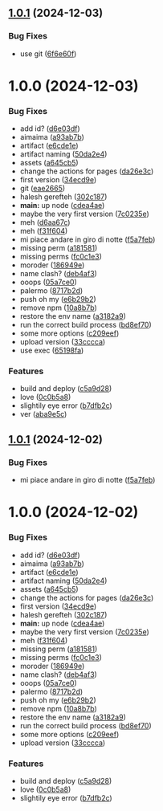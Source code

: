 ## [1.0.1](https://github.com/puria/qualcosa/compare/v1.0.0...v1.0.1) (2024-12-03)


### Bug Fixes

* use git ([6f6e60f](https://github.com/puria/qualcosa/commit/6f6e60f7863fa83585b9afe941269ddf074e93c8))

# 1.0.0 (2024-12-03)


### Bug Fixes

* add id? ([d6e03df](https://github.com/puria/qualcosa/commit/d6e03df49dee66727ba27f9e23495917ad584926))
* aimaima ([a93ab7b](https://github.com/puria/qualcosa/commit/a93ab7bbbd0723b00287927b93897245b1ba6716))
* artifact ([e6cde1e](https://github.com/puria/qualcosa/commit/e6cde1e0ba91d96d8dfba0b3c3fa3071ab960519))
* artifact naming ([50da2e4](https://github.com/puria/qualcosa/commit/50da2e49d9b8a4bd2206b337e4e257e4f670634e))
* assets ([a645cb5](https://github.com/puria/qualcosa/commit/a645cb5fcd53b4066f8da86bfd048e263f5ff75b))
* change the actions for pages ([da26e3c](https://github.com/puria/qualcosa/commit/da26e3c205bdb8e07142cf98cdc7e718478a1429))
* first version ([34ecd9e](https://github.com/puria/qualcosa/commit/34ecd9ee499d9ba47a96057d4cc24a40882f521b))
* git ([eae2665](https://github.com/puria/qualcosa/commit/eae26655a509dbee23fefe7f5f337c3895c5804f))
* halesh gerefteh ([302c187](https://github.com/puria/qualcosa/commit/302c187b5ae85b635a3def569d3ee3590c83bc98))
* **main:** up node ([cdea4ae](https://github.com/puria/qualcosa/commit/cdea4aef058e3db485dcfb2ff552dec9d86a4f6a))
* maybe the very first version ([7c0235e](https://github.com/puria/qualcosa/commit/7c0235ead3ab764a1bd25091efe3c1d28ca42ffb))
* meh ([d6aa67c](https://github.com/puria/qualcosa/commit/d6aa67c31152a2a890e7cdcf056b5099cf7af833))
* meh ([f31f604](https://github.com/puria/qualcosa/commit/f31f6048458196fdfbc49f9d74f4e49832fb20ba))
* mi piace andare in giro di notte ([f5a7feb](https://github.com/puria/qualcosa/commit/f5a7feb510b21546cb95abc72cf9f995d355c5f8))
* missing perm ([a181581](https://github.com/puria/qualcosa/commit/a181581adcb9d067b1d790aa7694f6419122d6fb))
* missing perms ([fc0c1e3](https://github.com/puria/qualcosa/commit/fc0c1e3eb361226c46781e536e0337da4fdc1f39))
* moroder ([186949e](https://github.com/puria/qualcosa/commit/186949e3a634bf519d97e70781301151578bf5da))
* name clash? ([deb4af3](https://github.com/puria/qualcosa/commit/deb4af300fb43b6bdddfddbd9e54f97de15ebc3e))
* ooops ([05a7ce0](https://github.com/puria/qualcosa/commit/05a7ce094cbc1e7268ecfadf9d355b3943297779))
* palermo ([8717b2d](https://github.com/puria/qualcosa/commit/8717b2d1a9660e89a45a455d19d8509a573b378e))
* push oh my ([e6b29b2](https://github.com/puria/qualcosa/commit/e6b29b2bf93ff057d7f7d950b7909797b16b0c54))
* remove npm ([10a8b7b](https://github.com/puria/qualcosa/commit/10a8b7b3ab86037430cbe8bc2a1b3d1cc8534ccd))
* restore the env name ([a3182a9](https://github.com/puria/qualcosa/commit/a3182a9fd3a1c0a21e4fb3030d0c0f6f1dbe6f7c))
* run the correct build process ([bd8ef70](https://github.com/puria/qualcosa/commit/bd8ef707a8069bdf30b5d4ff7235474f64038aea))
* some more options ([c209eef](https://github.com/puria/qualcosa/commit/c209eeff5167d05b0cdbec161f315b8bff44404f))
* upload version ([33cccca](https://github.com/puria/qualcosa/commit/33cccca31424543d0092e2c571cacdd12359268e))
* use exec ([65198fa](https://github.com/puria/qualcosa/commit/65198fa277856fd583b522e0155c762f314c19a5))


### Features

* build and deploy ([c5a9d28](https://github.com/puria/qualcosa/commit/c5a9d2822cc042b1d83948b5f90fbd7d9e5d5450))
* love ([0c0b5a8](https://github.com/puria/qualcosa/commit/0c0b5a8c352f097c651c266d69fd5add3a44bb2b))
* slightily eye error ([b7dfb2c](https://github.com/puria/qualcosa/commit/b7dfb2c0b86f5376a66d93eed5f8d198e6c0708d))
* ver ([aba9e5c](https://github.com/puria/qualcosa/commit/aba9e5ca6146a0b18f9199743791b38f09edfd1e))

## [1.0.1](https://github.com/puria/qualcosa/compare/v1.0.0...v1.0.1) (2024-12-02)


### Bug Fixes

* mi piace andare in giro di notte ([f5a7feb](https://github.com/puria/qualcosa/commit/f5a7feb510b21546cb95abc72cf9f995d355c5f8))

# 1.0.0 (2024-12-02)


### Bug Fixes

* add id? ([d6e03df](https://github.com/puria/qualcosa/commit/d6e03df49dee66727ba27f9e23495917ad584926))
* aimaima ([a93ab7b](https://github.com/puria/qualcosa/commit/a93ab7bbbd0723b00287927b93897245b1ba6716))
* artifact ([e6cde1e](https://github.com/puria/qualcosa/commit/e6cde1e0ba91d96d8dfba0b3c3fa3071ab960519))
* artifact naming ([50da2e4](https://github.com/puria/qualcosa/commit/50da2e49d9b8a4bd2206b337e4e257e4f670634e))
* assets ([a645cb5](https://github.com/puria/qualcosa/commit/a645cb5fcd53b4066f8da86bfd048e263f5ff75b))
* change the actions for pages ([da26e3c](https://github.com/puria/qualcosa/commit/da26e3c205bdb8e07142cf98cdc7e718478a1429))
* first version ([34ecd9e](https://github.com/puria/qualcosa/commit/34ecd9ee499d9ba47a96057d4cc24a40882f521b))
* halesh gerefteh ([302c187](https://github.com/puria/qualcosa/commit/302c187b5ae85b635a3def569d3ee3590c83bc98))
* **main:** up node ([cdea4ae](https://github.com/puria/qualcosa/commit/cdea4aef058e3db485dcfb2ff552dec9d86a4f6a))
* maybe the very first version ([7c0235e](https://github.com/puria/qualcosa/commit/7c0235ead3ab764a1bd25091efe3c1d28ca42ffb))
* meh ([f31f604](https://github.com/puria/qualcosa/commit/f31f6048458196fdfbc49f9d74f4e49832fb20ba))
* missing perm ([a181581](https://github.com/puria/qualcosa/commit/a181581adcb9d067b1d790aa7694f6419122d6fb))
* missing perms ([fc0c1e3](https://github.com/puria/qualcosa/commit/fc0c1e3eb361226c46781e536e0337da4fdc1f39))
* moroder ([186949e](https://github.com/puria/qualcosa/commit/186949e3a634bf519d97e70781301151578bf5da))
* name clash? ([deb4af3](https://github.com/puria/qualcosa/commit/deb4af300fb43b6bdddfddbd9e54f97de15ebc3e))
* ooops ([05a7ce0](https://github.com/puria/qualcosa/commit/05a7ce094cbc1e7268ecfadf9d355b3943297779))
* palermo ([8717b2d](https://github.com/puria/qualcosa/commit/8717b2d1a9660e89a45a455d19d8509a573b378e))
* push oh my ([e6b29b2](https://github.com/puria/qualcosa/commit/e6b29b2bf93ff057d7f7d950b7909797b16b0c54))
* remove npm ([10a8b7b](https://github.com/puria/qualcosa/commit/10a8b7b3ab86037430cbe8bc2a1b3d1cc8534ccd))
* restore the env name ([a3182a9](https://github.com/puria/qualcosa/commit/a3182a9fd3a1c0a21e4fb3030d0c0f6f1dbe6f7c))
* run the correct build process ([bd8ef70](https://github.com/puria/qualcosa/commit/bd8ef707a8069bdf30b5d4ff7235474f64038aea))
* some more options ([c209eef](https://github.com/puria/qualcosa/commit/c209eeff5167d05b0cdbec161f315b8bff44404f))
* upload version ([33cccca](https://github.com/puria/qualcosa/commit/33cccca31424543d0092e2c571cacdd12359268e))


### Features

* build and deploy ([c5a9d28](https://github.com/puria/qualcosa/commit/c5a9d2822cc042b1d83948b5f90fbd7d9e5d5450))
* love ([0c0b5a8](https://github.com/puria/qualcosa/commit/0c0b5a8c352f097c651c266d69fd5add3a44bb2b))
* slightily eye error ([b7dfb2c](https://github.com/puria/qualcosa/commit/b7dfb2c0b86f5376a66d93eed5f8d198e6c0708d))
